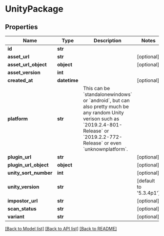 # UnityPackage



## Properties
Name | Type | Description | Notes
------------ | ------------- | ------------- | -------------
**id** | **str** |  | 
**asset_url** | **str** |  | [optional] 
**asset_url_object** | **object** |  | [optional] 
**asset_version** | **int** |  | 
**created_at** | **datetime** |  | [optional] 
**platform** | **str** | This can be &#x60;standalonewindows&#x60; or &#x60;android&#x60;, but can also pretty much be any random Unity verison such as &#x60;2019.2.4-801-Release&#x60; or &#x60;2019.2.2-772-Release&#x60; or even &#x60;unknownplatform&#x60;. | 
**plugin_url** | **str** |  | [optional] 
**plugin_url_object** | **object** |  | [optional] 
**unity_sort_number** | **int** |  | [optional] 
**unity_version** | **str** |  | [default to '5.3.4p1']
**impostor_url** | **str** |  | [optional] 
**scan_status** | **str** |  | [optional] 
**variant** | **str** |  | [optional] 

[[Back to Model list]](../README.md#documentation-for-models) [[Back to API list]](../README.md#documentation-for-api-endpoints) [[Back to README]](../README.md)


